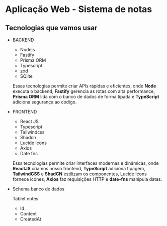 # Aplicação Web - Sistema de notas

## Tecnologias que vamos usar

- BACKEND
    - Nodejs
    - Fastify
    - Prisma ORM
    - Typescript
    - zod
    - SQlite
    
    Essas tecnologias permite criar APIs rápidas e eficientes, onde **Node** executa o backend, **Fastify** gerencia as rotas com alta performance, **Prisma ORM** lida com o banco de dados de forma tipada e **TypeScript** adiciona segurança ao código.
    

- FRONTEND
    - React JS
    - Typescript
    - Tailwindcss
    - Shadcn
    - Lucide Icons
    - Axios
    - Date fns
    
    Esss tecnologias permite criar interfaces modernas e dinâmicas, onde **ReactJS** criamos nosso frontend, **TypeScript** adiciona tipagem, **TailwindCSS** e **ShadCN** estilizam os componentes, Lucide Icons fornece ícones, **Axios** faz requisições HTTP e **date-fns** manipula datas.
    

- Schema banco de dados
    
    Tablet notes
    
    - Id
    - Content
    - CreatedAt
